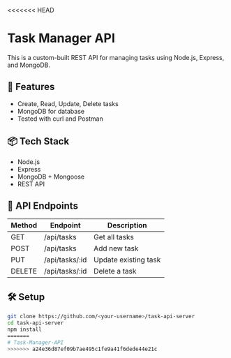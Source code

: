 <<<<<<< HEAD
# Task Manager API

This is a custom-built REST API for managing tasks using Node.js, Express, and MongoDB.

## 🚀 Features

- Create, Read, Update, Delete tasks
- MongoDB for database
- Tested with curl and Postman

## 📦 Tech Stack

- Node.js
- Express
- MongoDB + Mongoose
- REST API

## 📄 API Endpoints

| Method | Endpoint        | Description          |
|--------|-----------------|----------------------|
| GET    | /api/tasks      | Get all tasks        |
| POST   | /api/tasks      | Add new task         |
| PUT    | /api/tasks/:id  | Update existing task |
| DELETE | /api/tasks/:id  | Delete a task        |

## 🛠️ Setup

```bash
git clone https://github.com/<your-username>/task-api-server
cd task-api-server
npm install
=======
# Task-Manager-API
>>>>>>> a24e36d87ef09b7ae495c1fe9a41f6dede44e21c
